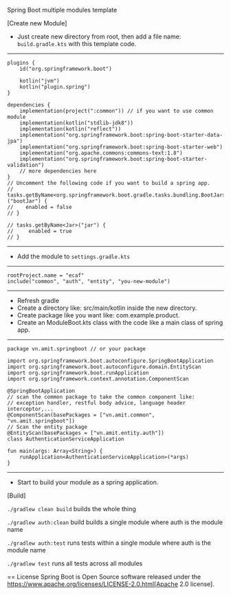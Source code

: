 Spring Boot multiple modules template

[Create new Module]

- Just create new directory from root, then add a file name: `build.gradle.kts` with this template code.
----
	plugins {
        id("org.springframework.boot")
    
        kotlin("jvm")
        kotlin("plugin.spring")
    }
    
    dependencies {
        implementation(project(":common")) // if you want to use common module
        implementation(kotlin("stdlib-jdk8"))
        implementation(kotlin("reflect"))
        implementation("org.springframework.boot:spring-boot-starter-data-jpa")
        implementation("org.springframework.boot:spring-boot-starter-web")
        implementation("org.apache.commons:commons-text:1.8")
        implementation("org.springframework.boot:spring-boot-starter-validation")
        // more dependencies here
    }
    // Uncomment the following code if you want to build a spring app.
    // tasks.getByName<org.springframework.boot.gradle.tasks.bundling.BootJar>("bootJar") {
    //    enabled = false
    // }
    
    // tasks.getByName<Jar>("jar") {
    //     enabled = true
    // }
----

- Add the module to `settings.gradle.kts`
----
    rootProject.name = "ecaf"
    include("common", "auth", "entity", "you-new-module")
----

- Refresh gradle
- Create a directory like: src/main/kotlin inside the new directory.
- Create package like you want like: com.example.product.
- Create an ModuleBoot.kts class with the code like a main class of spring app.

----
    package vn.amit.springboot // or your package
    
    import org.springframework.boot.autoconfigure.SpringBootApplication
    import org.springframework.boot.autoconfigure.domain.EntityScan
    import org.springframework.boot.runApplication
    import org.springframework.context.annotation.ComponentScan
    
    @SpringBootApplication
    // scan the common package to take the common component like:
    // exception handler, restful body advice, language header interceptor,...
    @ComponentScan(basePackages = ["vn.amit.common", "vn.amit.springboot"])
    // Scan the entity package
    @EntityScan(basePackages = ["vn.amit.entity.auth"])
    class AuthenticationServiceApplication
    
    fun main(args: Array<String>) {
        runApplication<AuthenticationServiceApplication>(*args)
    }
----

- Start to build your module as a spring application.


[Build]

`./gradlew clean build` builds the whole thing

`./gradlew auth:clean` build builds a single module where auth is the module name

`./gradlew auth:test` runs tests within a single module where auth is the module name

`./gradlew test` runs all tests across all modules

== License
Spring Boot is Open Source software released under the
https://www.apache.org/licenses/LICENSE-2.0.html[Apache 2.0 license].